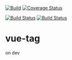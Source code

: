 [![Build](https://img.shields.io/travis/theseawolves/vue-tag.svg)](https://travis-ci.org/theseawolves/vue-tag)  [![Coverage Status](https://coveralls.io/repos/github/theseawolves/vue-tag/badge.svg)](https://coveralls.io/github/theseawolves/vue-tag)

[![Build Status](https://saucelabs.com/buildstatus/theseawolves)](https://saucelabs.com/beta/builds/9fe70243292645c3a051e86716a835bd)
[![Build Status](https://saucelabs.com/browser-matrix/theseawolves.svg)](https://saucelabs.com/beta/builds/9fe70243292645c3a051e86716a835bd)

# vue-tag
on dev
